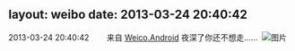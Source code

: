 layout: weibo
date: 2013-03-24 20:40:42
---
2013-03-24 20:40:42  &nbsp;&nbsp;&nbsp;&nbsp;&nbsp;&nbsp; 来自 <a href="http://app.weibo.com/t/feed/l4RWD" rel="nofollow">Weico.Android</a>
夜深了你还不想走…… ​​​
![图片](https://ww3.sinaimg.cn/large/6d2a6003jw1e315d597kjj.jpg)
